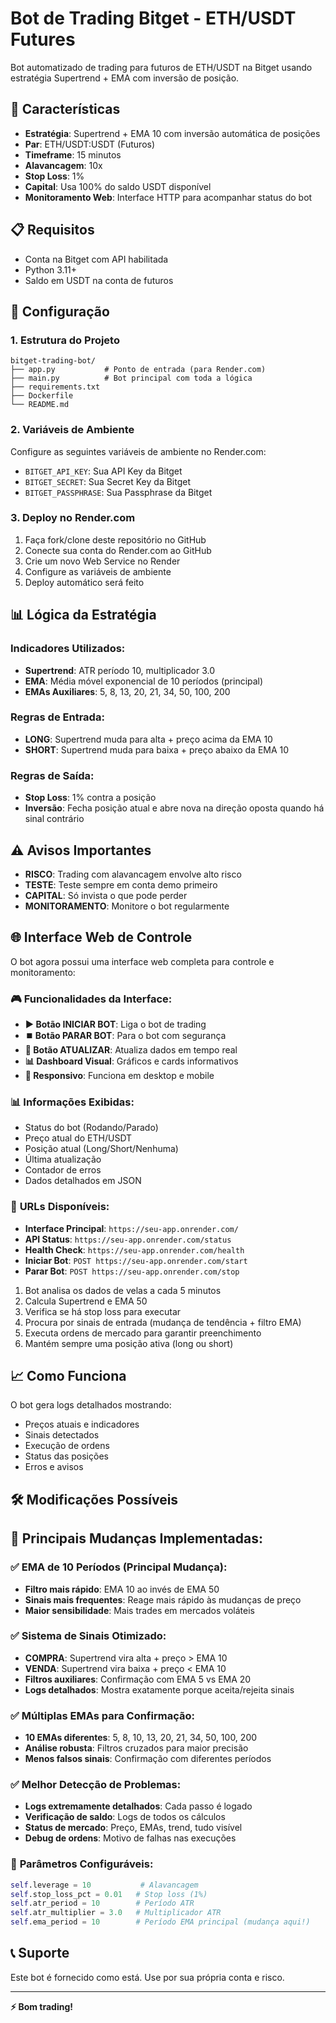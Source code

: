 # Bot de Trading Bitget - ETH/USDT Futures

Bot automatizado de trading para futuros de ETH/USDT na Bitget usando estratégia Supertrend + EMA com inversão de posição.

## 🚀 Características

- **Estratégia**: Supertrend + EMA 10 com inversão automática de posições
- **Par**: ETH/USDT:USDT (Futuros)
- **Timeframe**: 15 minutos
- **Alavancagem**: 10x
- **Stop Loss**: 1%
- **Capital**: Usa 100% do saldo USDT disponível
- **Monitoramento Web**: Interface HTTP para acompanhar status do bot

## 📋 Requisitos

- Conta na Bitget com API habilitada
- Python 3.11+
- Saldo em USDT na conta de futuros

## 🔧 Configuração

### 1. Estrutura do Projeto
```
bitget-trading-bot/
├── app.py           # Ponto de entrada (para Render.com)
├── main.py          # Bot principal com toda a lógica
├── requirements.txt
├── Dockerfile
└── README.md
```

### 2. Variáveis de Ambiente

Configure as seguintes variáveis de ambiente no Render.com:

- `BITGET_API_KEY`: Sua API Key da Bitget
- `BITGET_SECRET`: Sua Secret Key da Bitget  
- `BITGET_PASSPHRASE`: Sua Passphrase da Bitget

### 3. Deploy no Render.com

1. Faça fork/clone deste repositório no GitHub
2. Conecte sua conta do Render.com ao GitHub
3. Crie um novo Web Service no Render
4. Configure as variáveis de ambiente
5. Deploy automático será feito

## 📊 Lógica da Estratégia

### Indicadores Utilizados:
- **Supertrend**: ATR período 10, multiplicador 3.0
- **EMA**: Média móvel exponencial de 10 períodos (principal)
- **EMAs Auxiliares**: 5, 8, 13, 20, 21, 34, 50, 100, 200

### Regras de Entrada:
- **LONG**: Supertrend muda para alta + preço acima da EMA 10
- **SHORT**: Supertrend muda para baixa + preço abaixo da EMA 10

### Regras de Saída:
- **Stop Loss**: 1% contra a posição
- **Inversão**: Fecha posição atual e abre nova na direção oposta quando há sinal contrário

## ⚠️ Avisos Importantes

- **RISCO**: Trading com alavancagem envolve alto risco
- **TESTE**: Teste sempre em conta demo primeiro
- **CAPITAL**: Só invista o que pode perder
- **MONITORAMENTO**: Monitore o bot regularmente

## 🌐 Interface Web de Controle

O bot agora possui uma interface web completa para controle e monitoramento:

### 🎮 **Funcionalidades da Interface:**
- **▶️ Botão INICIAR BOT**: Liga o bot de trading
- **⏹️ Botão PARAR BOT**: Para o bot com segurança  
- **🔄 Botão ATUALIZAR**: Atualiza dados em tempo real
- **📊 Dashboard Visual**: Gráficos e cards informativos
- **📱 Responsivo**: Funciona em desktop e mobile

### 📊 **Informações Exibidas:**
- Status do bot (Rodando/Parado)
- Preço atual do ETH/USDT
- Posição atual (Long/Short/Nenhuma)
- Última atualização
- Contador de erros
- Dados detalhados em JSON

### 🔗 **URLs Disponíveis:**
- **Interface Principal**: `https://seu-app.onrender.com/`
- **API Status**: `https://seu-app.onrender.com/status`
- **Health Check**: `https://seu-app.onrender.com/health`
- **Iniciar Bot**: `POST https://seu-app.onrender.com/start`
- **Parar Bot**: `POST https://seu-app.onrender.com/stop`

1. Bot analisa os dados de velas a cada 5 minutos
2. Calcula Supertrend e EMA 50
3. Verifica se há stop loss para executar
4. Procura por sinais de entrada (mudança de tendência + filtro EMA)
5. Executa ordens de mercado para garantir preenchimento
6. Mantém sempre uma posição ativa (long ou short)

## 📈 Como Funciona

O bot gera logs detalhados mostrando:
- Preços atuais e indicadores
- Sinais detectados
- Execução de ordens
- Status das posições
- Erros e avisos

## 🛠️ Modificações Possíveis

## 🔧 Principais Mudanças Implementadas:

### ✅ **EMA de 10 Períodos (Principal Mudança):**
- **Filtro mais rápido**: EMA 10 ao invés de EMA 50
- **Sinais mais frequentes**: Reage mais rápido às mudanças de preço
- **Maior sensibilidade**: Mais trades em mercados voláteis

### ✅ **Sistema de Sinais Otimizado:**
- **COMPRA**: Supertrend vira alta + preço > EMA 10
- **VENDA**: Supertrend vira baixa + preço < EMA 10
- **Filtros auxiliares**: Confirmação com EMA 5 vs EMA 20
- **Logs detalhados**: Mostra exatamente porque aceita/rejeita sinais

### ✅ **Múltiplas EMAs para Confirmação:**
- **10 EMAs diferentes**: 5, 8, 10, 13, 20, 21, 34, 50, 100, 200
- **Análise robusta**: Filtros cruzados para maior precisão
- **Menos falsos sinais**: Confirmação com diferentes períodos

### ✅ **Melhor Detecção de Problemas:**
- **Logs extremamente detalhados**: Cada passo é logado
- **Verificação de saldo**: Logs de todos os cálculos
- **Status de mercado**: Preço, EMAs, trend, tudo visível
- **Debug de ordens**: Motivo de falhas nas execuções

### 🔧 **Parâmetros Configuráveis:**

```python
self.leverage = 10           # Alavancagem
self.stop_loss_pct = 0.01   # Stop loss (1%)
self.atr_period = 10        # Período ATR
self.atr_multiplier = 3.0   # Multiplicador ATR
self.ema_period = 10        # Período EMA principal (mudança aqui!)
```

## 📞 Suporte

Este bot é fornecido como está. Use por sua própria conta e risco.

---

**⚡ Bom trading!**
